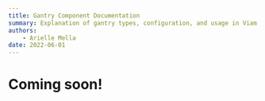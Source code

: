```yaml
---
title: Gantry Component Documentation
summary: Explanation of gantry types, configuration, and usage in Viam.
authors:
    - Arielle Mella
date: 2022-06-01 
---
```

# Coming soon!
